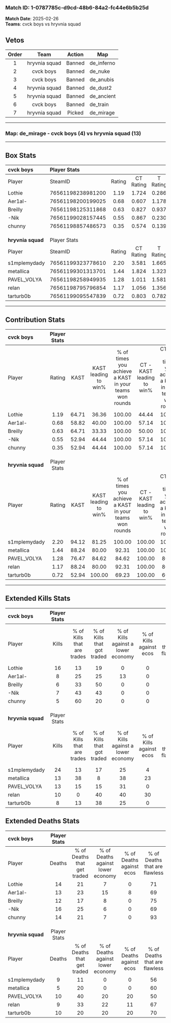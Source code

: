 ### Match ID: 1-0787785c-d9cd-48b6-84a2-fc44e6b5b25d  
**Match Date**: 2025-02-26  
**Teams**: cvck boys vs hryvnia squad  

## Vetos  

| Order | Team | Action | Map |
| :---: | :--: | :----: | --- |
| 1 | hryvnia squad | Banned | de_inferno |
| 2 | cvck boys | Banned | de_nuke |
| 3 | cvck boys | Banned | de_anubis |
| 4 | hryvnia squad | Banned | de_dust2 |
| 5 | hryvnia squad | Banned | de_ancient |
| 6 | cvck boys | Banned | de_train |
| 7 | hryvnia squad | Picked | de_mirage |

---  

### **Map**: de_mirage - cvck boys (4) vs hryvnia squad (13)  
---  

## Box Stats  

| **cvck boys**     | Player Stats      |        |           |          |       |       |       |         |        |      |     |
| :- | :- | :-: | :-: | :-: | :-: | :-: | :-: | :-: | :-: | :-: | :-: |
| Player            | SteamID           | Rating | CT Rating | T Rating | KAST  |  ADR  | Kills | Assists | Deaths | K/D  | HS% |
| Lothie            | 76561198238981200 |  1.19  |   1.724   |  0.286   | 64.71 | 83.7  |  16   |    3    |   14   | 1.14 | 31  |
| Aer1al-           | 76561198200199025 |  0.68  |   0.607   |  1.178   | 58.82 | 54.1  |   8   |    3    |   13   | 0.62 | 75  |
| Breilly           | 76561198125311868 |  0.63  |   0.827   |  0.937   | 64.71 | 46.6  |   6   |    3    |   12   | 0.50 | 66  |
| -Nik              | 76561199028157445 |  0.55  |   0.867   |  0.230   | 52.94 | 65.9  |   7   |    7    |   16   | 0.44 | 42  |
| chunny            | 76561198857486573 |  0.35  |   0.574   |  0.139   | 52.94 | 25.8  |   5   |    1    |   14   | 0.36 | 40  |
|                   |                   |        |           |          |       |       |       |         |        |      |     |
|                   |                   |        |           |          |       |       |       |         |        |      |     |
|                   |                   |        |           |          |       |       |       |         |        |      |     |
| **hryvnia squad** | Player Stats      |        |           |          |       |       |       |         |        |      |     |
| Player            | SteamID           | Rating | CT Rating | T Rating | KAST  |  ADR  | Kills | Assists | Deaths | K/D  | HS% |
| s1mplemydady      | 76561199323778610 |  2.20  |   3.581   |  1.665   | 94.12 | 146.7 |  24   |    7    |   9    | 2.67 | 79  |
| metallica         | 76561199301313701 |  1.44  |   1.824   |  1.323   | 88.24 | 66.2  |  13   |    3    |   5    | 2.60 | 61  |
| PAVEL_VOLYA       | 76561198258949935 |  1.28  |   1.011   |  1.581   | 76.47 | 84.7  |  13   |    7    |   10   | 1.30 | 38  |
| relan             | 76561198795796854 |  1.17  |   1.056   |  1.356   | 88.24 | 66.4  |  10   |    5    |   9    | 1.11 | 30  |
| tarturb0b         | 76561199095547839 |  0.72  |   0.803   |  0.782   | 52.94 | 51.9  |   8   |    3    |   10   | 0.80 | 62  |
---  

## Contribution Stats  

| **cvck boys**     | Player Stats |       |                      |                                                        |                           |                                                             |                          |                                                            |
| :- | :-: | :-: | :-: | :-: | :-: | :-: | :-: | :-: |
| Player            |    Rating    | KAST  | KAST leading to win% | % of times you achieve a KAST in your teams won rounds | CT - KAST leading to win% | CT - % of times you achieve a KAST in your teams won rounds | T - KAST leading to win% | T - % of times you achieve a KAST in your teams won rounds |
| Lothie            |     1.19     | 64.71 |        36.36         |                         100.00                         |           44.44           |                           100.00                            |           0.00           |                            0.00                            |
| Aer1al-           |     0.68     | 58.82 |        40.00         |                         100.00                         |           57.14           |                           100.00                            |           0.00           |                            0.00                            |
| Breilly           |     0.63     | 64.71 |        33.33         |                         100.00                         |           50.00           |                           100.00                            |           0.00           |                            0.00                            |
| -Nik              |     0.55     | 52.94 |        44.44         |                         100.00                         |           57.14           |                           100.00                            |           0.00           |                            0.00                            |
| chunny            |     0.35     | 52.94 |        44.44         |                         100.00                         |           57.14           |                           100.00                            |           0.00           |                            0.00                            |
|                   |              |       |                      |                                                        |                           |                                                             |                          |                                                            |
|                   |              |       |                      |                                                        |                           |                                                             |                          |                                                            |
|                   |              |       |                      |                                                        |                           |                                                             |                          |                                                            |
| **hryvnia squad** | Player Stats |       |                      |                                                        |                           |                                                             |                          |                                                            |
| Player            |    Rating    | KAST  | KAST leading to win% | % of times you achieve a KAST in your teams won rounds | CT - KAST leading to win% | CT - % of times you achieve a KAST in your teams won rounds | T - KAST leading to win% | T - % of times you achieve a KAST in your teams won rounds |
| s1mplemydady      |     2.20     | 94.12 |        81.25         |                         100.00                         |          100.00           |                           100.00                            |          72.73           |                           100.00                           |
| metallica         |     1.44     | 88.24 |        80.00         |                         92.31                          |          100.00           |                           100.00                            |          70.00           |                           87.50                            |
| PAVEL_VOLYA       |     1.28     | 76.47 |        84.62         |                         84.62                          |          100.00           |                            80.00                            |          77.78           |                           87.50                            |
| relan             |     1.17     | 88.24 |        80.00         |                         92.31                          |          100.00           |                            80.00                            |          72.73           |                           100.00                           |
| tarturb0b         |     0.72     | 52.94 |        100.00        |                         69.23                          |          100.00           |                            60.00                            |          100.00          |                           75.00                            |
---  

## Extended Kills Stats  

| **cvck boys**     | Player Stats |                            |                            |                                    |                         |                              |                                 |                                       |                    |           |
| :- | :-: | :-: | :-: | :-: | :-: | :-: | :-: | :-: | :-: | :-: |
| Player            |    Kills     | % of Kills that are trades | % of Kills that got traded | % of Kills against a lower economy | % of Kills against ecos | % of Kills that are flawless | % of Kills that are close duels | % of Kills that are assisted by flash | Pistol Round Kills | AWP Kills |
| Lothie            |      16      |             13             |             19             |                 0                  |            0            |              69              |                0                |                   0                   |         11         |     2     |
| Aer1al-           |      8       |             25             |             25             |                 13                 |            0            |              75              |                0                |                  13                   |         0          |     1     |
| Breilly           |      6       |             33             |             50             |                 0                  |            0            |              67              |               17                |                   0                   |         0          |     1     |
| -Nik              |      7       |             43             |             43             |                 0                  |            0            |              57              |               14                |                  14                   |         0          |     0     |
| chunny            |      5       |             60             |             20             |                 0                  |            0            |              40              |               20                |                   0                   |         0          |     1     |
|                   |              |                            |                            |                                    |                         |                              |                                 |                                       |                    |           |
|                   |              |                            |                            |                                    |                         |                              |                                 |                                       |                    |           |
|                   |              |                            |                            |                                    |                         |                              |                                 |                                       |                    |           |
| **hryvnia squad** | Player Stats |                            |                            |                                    |                         |                              |                                 |                                       |                    |           |
| Player            |    Kills     | % of Kills that are trades | % of Kills that got traded | % of Kills against a lower economy | % of Kills against ecos | % of Kills that are flawless | % of Kills that are close duels | % of Kills that are assisted by flash | Pistol Round Kills | AWP Kills |
| s1mplemydady      |      24      |             13             |             17             |                 25                 |            4            |              71              |                0                |                   0                   |         0          |     4     |
| metallica         |      13      |             38             |             8              |                 38                 |           23            |              77              |                0                |                   0                   |         1          |     2     |
| PAVEL_VOLYA       |      13      |             15             |             15             |                 31                 |            0            |              77              |                8                |                   0                   |         0          |     2     |
| relan             |      10      |             0              |             40             |                 40                 |           30            |              70              |               10                |                   0                   |         0          |     1     |
| tarturb0b         |      8       |             13             |             38             |                 25                 |            0            |              88              |                0                |                  13                   |         0          |     1     |
## Extended Deaths Stats  

| **cvck boys**     | Player Stats |                             |                                   |                          |                               |                            |                           |               |
| :- | :-: | :-: | :-: | :-: | :-: | :-: | :-: | :-: |
| Player            |    Deaths    | % of Deaths that get traded | % of Deaths against lower economy | % of Deaths against ecos | % of Deaths that are flawless | % of Deaths that are close | % of Deaths while blinded | Deaths to AWP |
| Lothie            |      14      |             21              |                 7                 |            0             |              71               |             7              |             0             |       0       |
| Aer1al-           |      13      |             23              |                15                 |            8             |              69               |             0              |             8             |       0       |
| Breilly           |      12      |             17              |                 8                 |            0             |              75               |             0              |             0             |       0       |
| -Nik              |      16      |             25              |                 6                 |            0             |              69               |             6              |             0             |       0       |
| chunny            |      14      |             21              |                 7                 |            0             |              93               |             0              |             0             |       1       |
|                   |              |                             |                                   |                          |                               |                            |                           |               |
|                   |              |                             |                                   |                          |                               |                            |                           |               |
|                   |              |                             |                                   |                          |                               |                            |                           |               |
| **hryvnia squad** | Player Stats |                             |                                   |                          |                               |                            |                           |               |
| Player            |    Deaths    | % of Deaths that get traded | % of Deaths against lower economy | % of Deaths against ecos | % of Deaths that are flawless | % of Deaths that are close | % of Deaths while blinded | Deaths to AWP |
| s1mplemydady      |      9       |             11              |                 0                 |            0             |              56               |             11             |             0             |       3       |
| metallica         |      5       |             20              |                 0                 |            0             |              60               |             0              |            20             |       1       |
| PAVEL_VOLYA       |      10      |             40              |                20                 |            20            |              50               |             10             |             0             |       4       |
| relan             |      9       |             33              |                22                 |            11            |              67               |             11             |             0             |       2       |
| tarturb0b         |      10      |             20              |                20                 |            20            |              70               |             0              |            10             |       1       |
